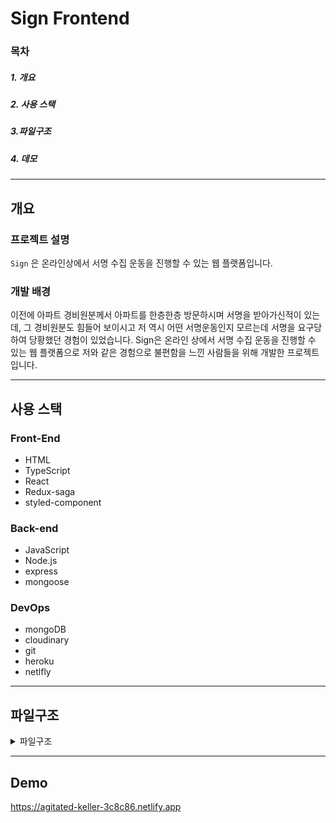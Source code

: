 # Sign Frontend

### 목차

##### 1. 개요

##### 2. 사용 스택

##### 3.파일구조

##### 4. 데모

---

## 개요

### 프로젝트 설명

`Sign` 은 온라인상에서 서명 수집 운동을 진행할 수 있는 웹 플랫폼입니다.

### 개발 배경

이전에 아파트 경비원분께서 아파트를 한층한층 방문하시며 서명을 받아가신적이 있는데, 그 경비원분도 힘들어 보이시고 저 역시 어떤 서명운동인지 모르는데 서명을 요구당하여 당황했던 경험이 있었습니다. Sign은 온라인 상에서 서명 수집 운동을 진행할 수 있는 웹 플랫폼으로 저와 같은 경험으로 불편함을 느낀 사람들을 위해 개발한 프로젝트입니다.

---

## 사용 스택

### Front-End

- HTML
- TypeScript
- React
- Redux-saga
- styled-component

### Back-end

- JavaScript
- Node.js
- express
- mongoose

### DevOps

- mongoDB
- cloudinary
- git
- heroku
- netlfly

---

## 파일구조

<details>
<summary>파일구조</summary>

📦src
┣ 📂api
┃ ┗ 📜index.ts
┣ 📂components
┃ ┣ 📂login
┃ ┃ ┣ 📜index.ts
┃ ┃ ┣ 📜loginContainer.tsx
┃ ┃ ┗ 📜loginPresenter.tsx
┃ ┣ 📂mypage
┃ ┃ ┣ 📜index.ts
┃ ┃ ┣ 📜mypageContainer.tsx
┃ ┃ ┗ 📜mypagePresenter.tsx
┃ ┣ 📂post
┃ ┃ ┣ 📂popularPost
┃ ┃ ┃ ┣ 📜index.ts
┃ ┃ ┃ ┣ 📜popularPostContainer.tsx
┃ ┃ ┃ ┗ 📜popularPostPresenter.tsx
┃ ┃ ┣ 📜index.ts
┃ ┃ ┣ 📜postContainer.tsx
┃ ┃ ┗ 📜postPresenter.tsx
┃ ┣ 📂postDetail
┃ ┃ ┣ 📜index.ts
┃ ┃ ┣ 📜postDetailContainer.tsx
┃ ┃ ┗ 📜postDetailPresenter.tsx
┃ ┣ 📂postItem
┃ ┃ ┣ 📜index.tsx
┃ ┃ ┣ 📜postItemContainer.tsx
┃ ┃ ┣ 📜postItemPresenter.tsx
┃ ┃ ┗ 📜progress.tsx
┃ ┣ 📂register
┃ ┃ ┣ 📜index.ts
┃ ┃ ┣ 📜registerContainer.tsx
┃ ┃ ┗ 📜registerPresenter.tsx
┃ ┣ 📂write
┃ ┃ ┣ 📜index.ts
┃ ┃ ┣ 📜writeContainer.tsx
┃ ┃ ┗ 📜writePresenter.tsx
┃ ┗ 📜index.tsx
┣ 📂modules
┃ ┣ 📜index.ts
┃ ┣ 📜login.ts
┃ ┣ 📜mypage.ts
┃ ┣ 📜post.ts
┃ ┣ 📜register.ts
┃ ┣ 📜userData.ts
┃ ┗ 📜write.ts
┣ 📂store
┃ ┗ 📜index.ts
┣ 📂style
┃ ┣ 📜auth.ts
┃ ┣ 📜container.ts
┃ ┣ 📜mypage.ts
┃ ┣ 📜post.ts
┃ ┣ 📜postDetail.ts
┃ ┗ 📜write.ts
┣ 📜App.tsx
┣ 📜index.tsx
┣ 📜react-app-env.d.ts
┣ 📜reportWebVitals.ts
┗ 📜setupTests.ts

</details>

---

## Demo

https://agitated-keller-3c8c86.netlify.app
